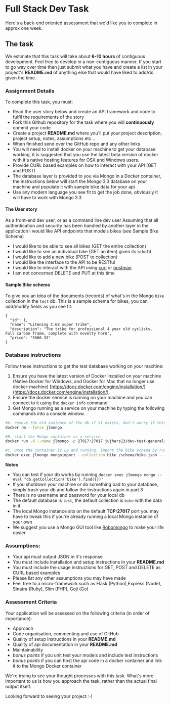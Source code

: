 # Full Stack Dev Task

Here's a back-end oriented assessment that we'd like you to complete in approx one week.

## The task
We estimate that this task will take about **6-10 hours** of contiguous development.  Feel free to develop in a non-contiguous manner.
If you start to go way over time then just submit what you have and create a list in your project's **README.md** of anything else that would have liked to add/do given the time.


### Assignment Details
To complete this task, you must:

- Read the user story below and create an API framework and code to fulfil the requirements of the story
- Fork this Github repository for the task where you will **continuously** commit your code
- Create a project **README.md** where you'll put your project description, project setup, notes, assumptions etc...
- When finished send over the GitHub repo and any other links
- You will need to install docker on your machine to get your database working, it is suggested that you use the latest beta version of docker with it's native hosting features for OSX and Windows users.
- Provide CURL based examples on how to interact with your API (GET and POST)
- The database layer is provided to you via Mongo in a Docker container, the instructions below will start the Mongo 3.3 database on your machine and populate it with sample bike data for your api
- Use any modern language you see fit to get the job done, obviously it will have to work with Mongo 3.3

#### The User story
As a front-end dev user, or as a command line dev user
Assuming that all authentication and security has been handled by another layer in the application
I would like API endpoints that models bikes (see Sample Bike Schema)
- I would like to be able to see all bikes (GET the entire collection)
- I would like to see an individual bike (GET an item) given its `bikeId`
- I would like to add a new bike (POST to collection) 
- I would like the interface to the API to be RESTful
- I would like to interact with the API using [curl](https://curl.haxx.se/) or [postman](https://www.getpostman.com/)
- I am not concerned DELETE and PUT at this time

#### Sample Bike schema
To give you an idea of the documents (records) of what's in the Mongo `bike` collection in the `test` db.  This is a sample schema for bikes, you can add/modify fields as you see fit:

```
{
  "id": 1,
  "name": "Litening C:68 super trike",
  "description": "The trike for professional 4 year old cyclists.  Full carbon frame, complete with novelty horn",
  "price": "5006.33"
}
```

### Database instructions

Follow these instructions to get the test database working on your machine:

1. Ensure you have the latest version of Docker installed on your machine (Native Docker for Windows, and Docker for Mac that no longer use docker-machine) [https://docs.docker.com/engine/installation/](https://docs.docker.com/engine/installation/).
2. Ensure the docker service is running on your machine and you can connect to it using the `docker info` command
3. Get Mongo running as a service on your machine by typing the following commands into a console window.
```bash
#A. remove the old instance of the db if it exists, don't worry if this errors 
docker rm --force jlmongo

#B. start the Mongo container as a service
docker run -d --name jlmongo -p 27017:27017 jujhars13/dev-test-generalist-mongo:latest

#C. Once the container is up and running. Import the bike schema by running this command in
docker exec jlmongo mongoimport --collection bike /schema/bike.json --jsonArray

```

**Notes**
- You can test if your db works by running `docker exec jlmongo mongo --eval "db.getCollection('bike').find({})"` 
- If you shutdown your machine or do something bad to your database, simply trash your db and follow the instructions again in part 3
- There is no username and password for your local db
- The default database is `test`, the default collection is `bike` with the data in it
- The local Mongo instance sits on the default **TCP:27017** port you may have to tweak this if you're already running a local Mongo instance of your own
- We suggest you use a Mongo GUI tool like [Robomongo](https://robomongo.org/) to make your life easier 


### Assumptions:
- Your api must output JSON in it's response
- You must include installation and setup instructions in your **README.md**
- You must include the usage instructions for GET, POST and DELETE as CURL based examples
- Please list any other assumptions you may have made
- Feel free to a micro-framework such as Flask (Python),Express (Node), Sinatra (Ruby), Slim (PHP), Goji (Go)

### Assessment Criteria
Your application will be assessed on the following criteria (in order of importance):

- Approach
- Code organisation, commenting and use of GitHub
- Quality of setup instructions in your **README.md**
- Quality of api documentation in your **README.md**
- Maintainability
- *bonus points* if you unit test your models and include test instructions
- *bonus points* if you can host the api code in a docker container and link it to the Mongo Docker container

We're trying to see your thought processes with this task. What's more important to us is how you approach the task, rather than the actual final output itself.

Looking forward to seeing your project :-)
